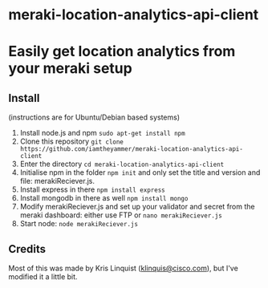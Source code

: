 # meraki-location-analytics-api-client

# Easily get location analytics from your meraki setup

## Install
(instructions are for Ubuntu/Debian based systems)

1. Install node.js and npm `sudo apt-get install npm`
2. Clone this repository `git clone https://github.com/iamtheyammer/meraki-location-analytics-api-client`
3. Enter the directory `cd meraki-location-analytics-api-client`
4. Initialise npm in the folder `npm init` and only set the title and version and file: merakiReciever.js.
5. Install express in there `npm install express`
6. Install mongodb in there as well `npm install mongo`
7. Modify merakiReciever.js and set up your validator and secret from the meraki dashboard: either use FTP or `nano merakiReciever.js`
8. Start node: `node merakiReciever.js`

## Credits
Most of this was made by Kris Linquist (klinquis@cisco.com), but I've modified it a little bit.
